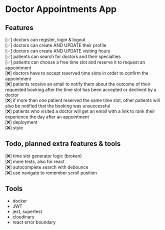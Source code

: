 # Doctor Appointments App

## Features

[✅] doctors can register, login & logout
<br/> [✅] doctors can create AND UPDATE their profile
<br/> [✅] doctors can create AND UPDATE visiting hours
<br/> [✅] patients can search for doctors and their specialties
<br/> [✅] patients can choose a free time slot and reserve it to request an appointment
<br/> [❌] doctors have to accept reserved time slots in order to confirm the appointment
<br/> [❌] patients receive an email to notify them about the outcome of their requested booking after the time slot has been accepted or declined by a doctor
<br/> [❌] if more than one patient reserved the same time slot, other patients will also be notified that the booking was unsuccessful
<br/> [❌] patients who visited a doctor will get an email with a link to rank their experience the day after an appointment
<br/> [❌] deployment
<br/> [❌] style

## Todo, planned extra features & tools

[❌] time slot generator logic (broken)
<br/> [❌] more tests, also for react
<br/> [❌] autocomplete search with debounce
<br/> [❌] use navigate to remember scroll position

## Tools

- docker
- JWT
- jest, supertest
- cloudinary
- react error boundary

<!-- ## Sample Data -->

<!-- sample dataset can be uploaded to mongodb from within directory backend/src/ with the command: -->

<!-- `mongoimport --uri 'mongodb+srv://<username>:<password>@<cluster>.mongodb.net/<db name>?' --collection '<collection name>' --file 'sample-data.json' --jsonArray` -->
